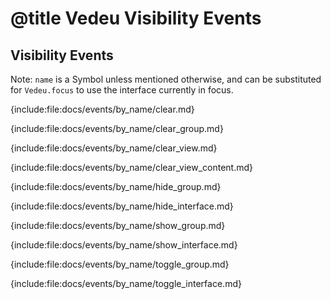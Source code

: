 # @title Vedeu Visibility Events

## Visibility Events

Note: `name` is a Symbol unless mentioned otherwise, and can be
substituted for `Vedeu.focus` to use the interface currently in focus.

{include:file:docs/events/by_name/clear.md}

{include:file:docs/events/by_name/clear_group.md}

{include:file:docs/events/by_name/clear_view.md}

{include:file:docs/events/by_name/clear_view_content.md}

{include:file:docs/events/by_name/hide_group.md}

{include:file:docs/events/by_name/hide_interface.md}

{include:file:docs/events/by_name/show_group.md}

{include:file:docs/events/by_name/show_interface.md}

{include:file:docs/events/by_name/toggle_group.md}

{include:file:docs/events/by_name/toggle_interface.md}
